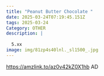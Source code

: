```yaml
---
title: "Peanut Butter Chocolate "
date: 2025-03-24T07:19:45.151Z
tags: 2025-03-24
Category: OTHER
description: |
  
  5.xx
image: img/81zp4s40lnl._sl1500_.jpg
---
```

https://amzlink.to/az0v42kZ0X1hb
AD